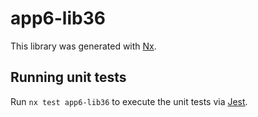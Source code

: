 # app6-lib36

This library was generated with [Nx](https://nx.dev).

## Running unit tests

Run `nx test app6-lib36` to execute the unit tests via [Jest](https://jestjs.io).
